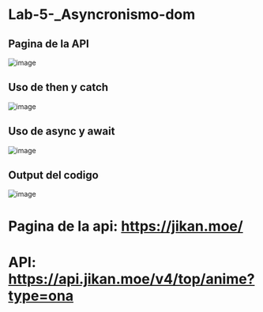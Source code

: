 # Lab-5-_Asyncronismo-dom

## Pagina de la API
![image](https://github.com/user-attachments/assets/218133ae-40f6-46ea-8bf8-8a791cd9da03)

## Uso de then y catch
![image](https://github.com/user-attachments/assets/4b50848e-3bb0-4555-afbf-40b60298f89c)

## Uso de async y await

![image](https://github.com/user-attachments/assets/3d960830-cb9f-438e-a497-c80acf92e2e3)

## Output del codigo

![image](https://github.com/user-attachments/assets/a88b39bb-d867-43bb-b600-9f7da12a9932)

# Pagina de la api: https://jikan.moe/
# API: https://api.jikan.moe/v4/top/anime?type=ona
